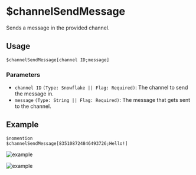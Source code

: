 # $channelSendMessage
Sends a message in the provided channel.

## Usage
```
$channelSendMessage[channel ID;message]
```

### Parameters
- `channel ID` `(Type: Snowflake || Flag: Required)`: The channel to send the message in.
- `message` `(Type: String || Flag: Required)`: The message that gets sent to the channel.

## Example
```
$nomention
$channelSendMessage[835108724846493726;Hello!]
```
![example](https://user-images.githubusercontent.com/69215413/120040288-4108cd80-bfd4-11eb-8a6f-d1a2f2f20829.png)

![example](https://user-images.githubusercontent.com/69215413/120040270-3a7a5600-bfd4-11eb-9b12-b4ada7ac91df.png)
